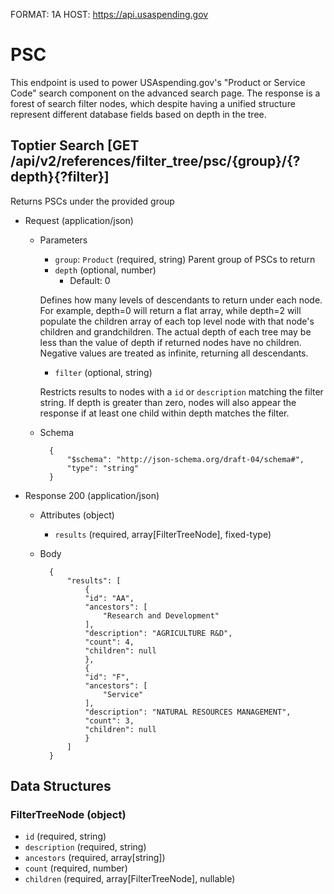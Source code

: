 FORMAT: 1A
HOST: https://api.usaspending.gov

# PSC

This endpoint is used to power USAspending.gov's "Product or Service Code" search component on the advanced search page.
The response is a forest of search filter nodes, which despite having a unified structure represent different
database fields based on depth in the tree.

## Toptier Search [GET /api/v2/references/filter_tree/psc/{group}/{?depth}{?filter}]

Returns PSCs under the provided group
+ Request (application/json)
    + Parameters
        + `group`: `Product` (required, string)
        Parent group of PSCs to return
        + `depth` (optional, number) 
            + Default: 0
        
        Defines how many levels of descendants to return under each node. For example, depth=0 will 
        return a flat array, while depth=2 will populate the children array of each top level node 
        with that node's children and grandchildren. The actual depth of each tree may be less than 
        the value of depth if returned nodes have no children. Negative values are treated as 
        infinite, returning all descendants. 
        
        + `filter` (optional, string) 
                
        Restricts results to nodes with a `id` or `description` matching the filter string. If depth is 
        greater than zero, nodes will also appear the response if at least one child within depth 
        matches the filter.
    
    + Schema
    
            {
                "$schema": "http://json-schema.org/draft-04/schema#",
                "type": "string"
            }

+ Response 200 (application/json)
    + Attributes (object)
        + `results` (required, array[FilterTreeNode], fixed-type)
    + Body
    
            {
                "results": [
                    {
                    "id": "AA",
                    "ancestors": [
                        "Research and Development"
                    ],
                    "description": "AGRICULTURE R&D",
                    "count": 4,
                    "children": null
                    },
                    {
                    "id": "F",
                    "ancestors": [
                        "Service"
                    ],
                    "description": "NATURAL RESOURCES MANAGEMENT",
                    "count": 3,
                    "children": null
                    }
                ]
            }
       
## Data Structures

### FilterTreeNode (object)

+ `id` (required, string)
+ `description` (required, string)
+ `ancestors` (required, array[string])
+ `count` (required, number)
+ `children` (required, array[FilterTreeNode], nullable)